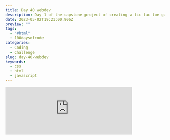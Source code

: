 ```yaml
---
title: Day 40 webdev
description: Day 1 of the capstone project of creating a tic tac toe game via html, css and javascript.
date: 2023-05-02T19:21:00.906Z
preview: ""
tags:
  - "#html"
  - 100daysofcode
categories:
  - Coding
  - Challenge
slug: day-40-webdev
keywords:
  - css
  - html
  - javascript
---
```


<iframe src="https://mastodontech.de/@larnius/110300707206533861/embed" class="mastodon-embed" style="max-width: 100%; border: 0" width="400" allowfullscreen="allowfullscreen"></iframe><script src="https://mastodontech.de/embed.js" async="async"></script>